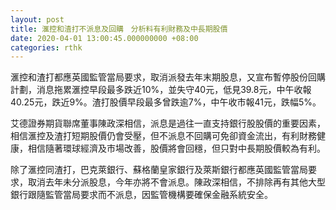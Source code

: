 ```yaml
---
layout: post
title: 滙控和渣打不派息及回購　分析料有利財務及中長期股價
date: 2020-04-01 13:00:45.000000000 +08:00
categories: rthk
---
```


滙控和渣打都應英國監管當局要求，取消派發去年末期股息，又宣布暫停股份回購計劃，消息拖累滙控早段最多跌近10%，並失守40元，低見39.8元，中午收報40.25元，跌近9%。渣打股價早段最多曾跌逾7%，中午收市報41元，跌幅5%。

艾德證券期貨聯席董事陳政深相信，派息是過往一直支持銀行股股價的重要因素，相信滙控及渣打短期股價仍會受壓，但不派息不回購可免卻資金流出，有利財務健康，相信隨著環球經濟及市場改善，股價將會回穩，但只對中長期股價較為有利。

除了滙控同渣打，巴克萊銀行、蘇格蘭皇家銀行及萊斯銀行都應英國監管當局要求，取消去年未分派股息，今年亦將不會派息。陳政深相信，不排除再有其他大型銀行跟隨監管當局要求而不派息，因監管機構要確保金融系統安全。
